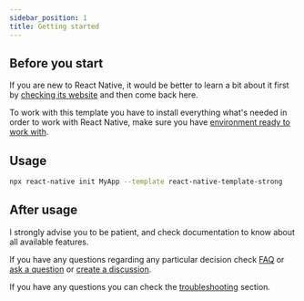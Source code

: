 ```yaml
---
sidebar_position: 1
title: Getting started
---
```

## Before you start

If you are new to React Native, it would be better to learn a bit about it first by
[checking its website](https://reactnative.dev/docs/getting-started) and then come back here.

To work with this template you have to install everything what's needed in order to work with React Native,
make sure you have [environment ready to work with](https://reactnative.dev/docs/environment-setup).

## Usage

```sh
npx react-native init MyApp --template react-native-template-strong
```

## After usage

I strongly advise you to be patient, and check documentation to know about all available features.

If you have any questions regarding any particular decision check [FAQ](../faq) 
or [ask a question](https://github.com/svbutko/react-native-template-strong/issues/new/choose) 
or [create a discussion](https://github.com/svbutko/react-native-template-strong/discussions).

If you have any questions you can check the [troubleshooting](../troubleshooting) section.

